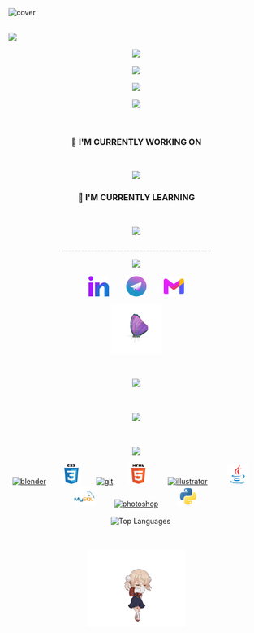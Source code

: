 ![cover](https://raw.githubusercontent.com/psyclox/psyclox-assets/refs/heads/main/doc/cov.png)

<br> ![](https://visitcount.itsvg.in/api?id=psyclox&icon=8&color=9)
<p align="center"> 
 <img src="https://readme-typing-svg.demolab.com?font=Bebas+Neue&weight=900&size=24&letterSpacing=4px&duration=3300&pause=5000&color=A716FF&center=true&width=435&lines=KARTHIKEYAN;PSYCLOX"/></a>
</p><p align="center"><img src="https://readme-typing-svg.demolab.com?font=Bebas+Neue&weight=900&size=23&letterSpacing=4px&duration=1200&pause=1000&color=2B97FF&background=FF000000&center=true&multiline=true&repeat=false&width=435&lines=Identifying+the+reason"  /></a></p><p align="center"><img src="https://readme-typing-svg.demolab.com?font=Bebas+Neue&weight=900&size=23&letterSpacing=4px&duration=1200&pause=1000&color=2B97FF&background=FF000000&center=true&multiline=true&repeat=false&width=435&lines=behind+my+obsession"  /></a></p>
<p align="center"><img src="https://readme-typing-svg.demolab.com?font=Bebas+Neue&weight=900&size=23&letterSpacing=4px&duration=1200&pause=1000&color=2B97FF&background=FF000000&center=true&multiline=true&repeat=false&width=435&lines=with+cyberworld+exploits"  /></a></p><br>
<h3 align="center">
🔭  I'M CURRENTLY WORKING ON </h3><br><p align="center"><img src="https://readme-typing-svg.demolab.com?font=Bebas+Neue&weight=900&size=24&letterSpacing=4px&duration=2000&pause=1500&color=A716FF&center=true&width=435&lines=CONFIDENTIAL"/p>

<h3 align="center">
🌱  I'M CURRENTLY LEARNING    </h3> <br><p align="center"><img src="https://readme-typing-svg.demolab.com?font=Bebas+Neue&weight=900&size=24&letterSpacing=4px&duration=2500&pause=1000&color=A716FF&center=true&width=435&lines=OSCP;CPENT"/p> <br>
    
</a><p align="center">
______________________________________________</p>
<p align="center"><img src="https://readme-typing-svg.demolab.com?font=Bebas+Neue&weight=900&size=24&letterSpacing=4px&duration=1200&pause=1000&color=FFFFFFFF&center=true&repeat=false&width=435&lines=CONNECT+WITH+ME"  /p>
<p align="center">
<a href="https://www.linkedin.com/in/karthikeyaneh" target="blank"><img align="center" src="https://raw.githubusercontent.com/psyclox/psyclox-assets/main/doc/linked-in-logo.png" alt="https://www.linkedin.com/in/karthikeyancy" height="40" width="40" /></a> ㅤㅤ
  <a href="https://t.me/legendary_lonewolf" target="blank"><img align="center" src="https://raw.githubusercontent.com/psyclox/psyclox-assets/main/doc/tele-met-logo.png" alt="legendary_lonewolf" height="40" width="40" /></a> ㅤㅤ
<a href="mailto:karthikeyaneh@gmail.com" target="blank"><img align="center" src="https://raw.githubusercontent.com/psyclox/psyclox-assets/main/doc/gmail%20zz.png" alt="mailto:karthicycr@gmail.com" height="40" width="40" /></a></p>
</p><p align="center">
  <a href="https://github.com/psyclox/cloud-crypt" target="_blank">
    <img align="center" height="100" src="https://raw.githubusercontent.com/psyclox/psyclox-assets/main/doc/butterfly.gif" />
  </a>
</p>
ㅤ
<p align="center"><img src="https://readme-typing-svg.demolab.com?font=Bebas+Neue&weight=900&size=24&letterSpacing=4px&duration=1200&pause=1000&color=FFFFFF&background=FF000000&center=true&repeat=false&width=435&lines=GITHUB+STATS" /> </p>ㅤ
<p align="center"><img src="https://github-profile-trophy.vercel.app/?username=psyclox&theme=tokyonight&no-frame=true&no-bg=true&margin-w=4"></p>
<p align="center">



  ㅤ  
<p align="center"><img src="https://readme-typing-svg.demolab.com?font=Bebas+Neue&weight=900&size=24&letterSpacing=4px&duration=1200&pause=1000&color=FFFFFF&background=FF000000&center=true&repeat=false&width=435&lines=LANGUAGES+AND+TOOLS" /> </p>
<p align="center"> <a href="https://www.blender.org/" target="_blank" rel="noreferrer"> <img src="https://download.blender.org/branding/community/blender_community_badge_white.svg" alt="blender" width="40" height="40"/></a>ㅤㅤ <a href="https://www.w3schools.com/css/" target="_blank" rel="noreferrer"> <img src="https://raw.githubusercontent.com/devicons/devicon/master/icons/css3/css3-original-wordmark.svg" alt="css3" width="40" height="40"/></a>ㅤㅤ <a href="https://git-scm.com/" target="_blank" rel="noreferrer"> <img src="https://www.vectorlogo.zone/logos/git-scm/git-scm-icon.svg" alt="git" width="40" height="40"/></a>ㅤㅤ <a href="https://www.w3.org/html/" target="_blank" rel="noreferrer"><img src="https://raw.githubusercontent.com/devicons/devicon/master/icons/html5/html5-original-wordmark.svg" alt="html5" width="40" height="40"/></a>ㅤㅤㅤ<a href="https://www.adobe.com/in/products/illustrator.html" target="_blank" rel="noreferrer"><img src="https://www.vectorlogo.zone/logos/adobe_illustrator/adobe_illustrator-icon.svg" alt="illustrator" width="35" height="35"/></a>ㅤㅤㅤ<a href="https://www.java.com" target="_blank" rel="noreferrer"><img src="https://raw.githubusercontent.com/devicons/devicon/master/icons/java/java-original.svg" alt="java" width="40" height="40"/></a>ㅤㅤ <a href="https://www.mysql.com/" target="_blank" rel="noreferrer"> <img src="https://raw.githubusercontent.com/devicons/devicon/master/icons/mysql/mysql-original-wordmark.svg" alt="mysql" width="40" height="40"/></a>ㅤㅤㅤ<a href="https://www.photoshop.com/en" target="_blank" rel="noreferrer"><img src="https://github.com/psyclox/psyclox/assets/160267134/1e901d8e-c28c-4fde-ad13-a0339797e6d5" alt="photoshop" width="40" height="40"/></a>ㅤㅤㅤ<a href="https://www.python.org" target="_blank" rel="noreferrer"><img src="https://raw.githubusercontent.com/devicons/devicon/master/icons/python/python-original.svg" alt="python" width="40" height="40"/></a>  </p>
<p align="center">
 ㅤ
 
  <img src="https://github-readme-stats.vercel.app/api/top-langs/?username=psyclox&theme=tokyonight&hide_border=true&include_all_commits=true&count_private=false&layout=compact" alt="Top Languages">
</p>

ㅤ
ㅤ
ㅤ
<p align="center">
  <a href="https://github.com/psyclox/psyclox-assets/tree/main" target="_blank">
    <img align="center" height="150" src="https://raw.githubusercontent.com/psyclox/psyclox-assets/main/doc/ui-shigure-ui-chanm.gif" />
  </a>
</p>

